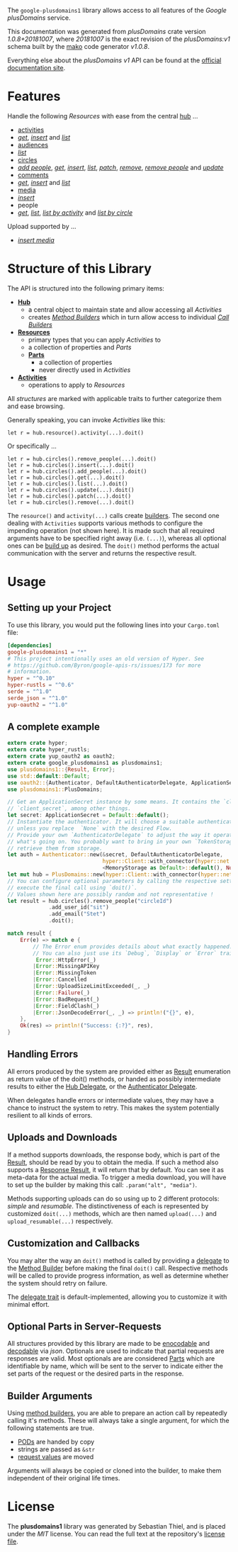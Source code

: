 <!---
DO NOT EDIT !
This file was generated automatically from 'src/mako/api/README.md.mako'
DO NOT EDIT !
-->
The `google-plusdomains1` library allows access to all features of the *Google plusDomains* service.

This documentation was generated from *plusDomains* crate version *1.0.8+20181007*, where *20181007* is the exact revision of the *plusDomains:v1* schema built by the [mako](http://www.makotemplates.org/) code generator *v1.0.8*.

Everything else about the *plusDomains* *v1* API can be found at the
[official documentation site](https://developers.google.com/+/domains/).
# Features

Handle the following *Resources* with ease from the central [hub](https://docs.rs/google-plusdomains1/1.0.8+20181007/google_plusdomains1/struct.PlusDomains.html) ... 

* [activities](https://docs.rs/google-plusdomains1/1.0.8+20181007/google_plusdomains1/struct.Activity.html)
 * [*get*](https://docs.rs/google-plusdomains1/1.0.8+20181007/google_plusdomains1/struct.ActivityGetCall.html), [*insert*](https://docs.rs/google-plusdomains1/1.0.8+20181007/google_plusdomains1/struct.ActivityInsertCall.html) and [*list*](https://docs.rs/google-plusdomains1/1.0.8+20181007/google_plusdomains1/struct.ActivityListCall.html)
* [audiences](https://docs.rs/google-plusdomains1/1.0.8+20181007/google_plusdomains1/struct.Audience.html)
 * [*list*](https://docs.rs/google-plusdomains1/1.0.8+20181007/google_plusdomains1/struct.AudienceListCall.html)
* [circles](https://docs.rs/google-plusdomains1/1.0.8+20181007/google_plusdomains1/struct.Circle.html)
 * [*add people*](https://docs.rs/google-plusdomains1/1.0.8+20181007/google_plusdomains1/struct.CircleAddPeopleCall.html), [*get*](https://docs.rs/google-plusdomains1/1.0.8+20181007/google_plusdomains1/struct.CircleGetCall.html), [*insert*](https://docs.rs/google-plusdomains1/1.0.8+20181007/google_plusdomains1/struct.CircleInsertCall.html), [*list*](https://docs.rs/google-plusdomains1/1.0.8+20181007/google_plusdomains1/struct.CircleListCall.html), [*patch*](https://docs.rs/google-plusdomains1/1.0.8+20181007/google_plusdomains1/struct.CirclePatchCall.html), [*remove*](https://docs.rs/google-plusdomains1/1.0.8+20181007/google_plusdomains1/struct.CircleRemoveCall.html), [*remove people*](https://docs.rs/google-plusdomains1/1.0.8+20181007/google_plusdomains1/struct.CircleRemovePeopleCall.html) and [*update*](https://docs.rs/google-plusdomains1/1.0.8+20181007/google_plusdomains1/struct.CircleUpdateCall.html)
* [comments](https://docs.rs/google-plusdomains1/1.0.8+20181007/google_plusdomains1/struct.Comment.html)
 * [*get*](https://docs.rs/google-plusdomains1/1.0.8+20181007/google_plusdomains1/struct.CommentGetCall.html), [*insert*](https://docs.rs/google-plusdomains1/1.0.8+20181007/google_plusdomains1/struct.CommentInsertCall.html) and [*list*](https://docs.rs/google-plusdomains1/1.0.8+20181007/google_plusdomains1/struct.CommentListCall.html)
* [media](https://docs.rs/google-plusdomains1/1.0.8+20181007/google_plusdomains1/struct.Media.html)
 * [*insert*](https://docs.rs/google-plusdomains1/1.0.8+20181007/google_plusdomains1/struct.MediaInsertCall.html)
* people
 * [*get*](https://docs.rs/google-plusdomains1/1.0.8+20181007/google_plusdomains1/struct.PeopleGetCall.html), [*list*](https://docs.rs/google-plusdomains1/1.0.8+20181007/google_plusdomains1/struct.PeopleListCall.html), [*list by activity*](https://docs.rs/google-plusdomains1/1.0.8+20181007/google_plusdomains1/struct.PeopleListByActivityCall.html) and [*list by circle*](https://docs.rs/google-plusdomains1/1.0.8+20181007/google_plusdomains1/struct.PeopleListByCircleCall.html)


Upload supported by ...

* [*insert media*](https://docs.rs/google-plusdomains1/1.0.8+20181007/google_plusdomains1/struct.MediaInsertCall.html)



# Structure of this Library

The API is structured into the following primary items:

* **[Hub](https://docs.rs/google-plusdomains1/1.0.8+20181007/google_plusdomains1/struct.PlusDomains.html)**
    * a central object to maintain state and allow accessing all *Activities*
    * creates [*Method Builders*](https://docs.rs/google-plusdomains1/1.0.8+20181007/google_plusdomains1/trait.MethodsBuilder.html) which in turn
      allow access to individual [*Call Builders*](https://docs.rs/google-plusdomains1/1.0.8+20181007/google_plusdomains1/trait.CallBuilder.html)
* **[Resources](https://docs.rs/google-plusdomains1/1.0.8+20181007/google_plusdomains1/trait.Resource.html)**
    * primary types that you can apply *Activities* to
    * a collection of properties and *Parts*
    * **[Parts](https://docs.rs/google-plusdomains1/1.0.8+20181007/google_plusdomains1/trait.Part.html)**
        * a collection of properties
        * never directly used in *Activities*
* **[Activities](https://docs.rs/google-plusdomains1/1.0.8+20181007/google_plusdomains1/trait.CallBuilder.html)**
    * operations to apply to *Resources*

All *structures* are marked with applicable traits to further categorize them and ease browsing.

Generally speaking, you can invoke *Activities* like this:

```Rust,ignore
let r = hub.resource().activity(...).doit()
```

Or specifically ...

```ignore
let r = hub.circles().remove_people(...).doit()
let r = hub.circles().insert(...).doit()
let r = hub.circles().add_people(...).doit()
let r = hub.circles().get(...).doit()
let r = hub.circles().list(...).doit()
let r = hub.circles().update(...).doit()
let r = hub.circles().patch(...).doit()
let r = hub.circles().remove(...).doit()
```

The `resource()` and `activity(...)` calls create [builders][builder-pattern]. The second one dealing with `Activities` 
supports various methods to configure the impending operation (not shown here). It is made such that all required arguments have to be 
specified right away (i.e. `(...)`), whereas all optional ones can be [build up][builder-pattern] as desired.
The `doit()` method performs the actual communication with the server and returns the respective result.

# Usage

## Setting up your Project

To use this library, you would put the following lines into your `Cargo.toml` file:

```toml
[dependencies]
google-plusdomains1 = "*"
# This project intentionally uses an old version of Hyper. See
# https://github.com/Byron/google-apis-rs/issues/173 for more
# information.
hyper = "^0.10"
hyper-rustls = "^0.6"
serde = "^1.0"
serde_json = "^1.0"
yup-oauth2 = "^1.0"
```

## A complete example

```Rust
extern crate hyper;
extern crate hyper_rustls;
extern crate yup_oauth2 as oauth2;
extern crate google_plusdomains1 as plusdomains1;
use plusdomains1::{Result, Error};
use std::default::Default;
use oauth2::{Authenticator, DefaultAuthenticatorDelegate, ApplicationSecret, MemoryStorage};
use plusdomains1::PlusDomains;

// Get an ApplicationSecret instance by some means. It contains the `client_id` and 
// `client_secret`, among other things.
let secret: ApplicationSecret = Default::default();
// Instantiate the authenticator. It will choose a suitable authentication flow for you, 
// unless you replace  `None` with the desired Flow.
// Provide your own `AuthenticatorDelegate` to adjust the way it operates and get feedback about 
// what's going on. You probably want to bring in your own `TokenStorage` to persist tokens and
// retrieve them from storage.
let auth = Authenticator::new(&secret, DefaultAuthenticatorDelegate,
                              hyper::Client::with_connector(hyper::net::HttpsConnector::new(hyper_rustls::TlsClient::new())),
                              <MemoryStorage as Default>::default(), None);
let mut hub = PlusDomains::new(hyper::Client::with_connector(hyper::net::HttpsConnector::new(hyper_rustls::TlsClient::new())), auth);
// You can configure optional parameters by calling the respective setters at will, and
// execute the final call using `doit()`.
// Values shown here are possibly random and not representative !
let result = hub.circles().remove_people("circleId")
             .add_user_id("sit")
             .add_email("Stet")
             .doit();

match result {
    Err(e) => match e {
        // The Error enum provides details about what exactly happened.
        // You can also just use its `Debug`, `Display` or `Error` traits
         Error::HttpError(_)
        |Error::MissingAPIKey
        |Error::MissingToken
        |Error::Cancelled
        |Error::UploadSizeLimitExceeded(_, _)
        |Error::Failure(_)
        |Error::BadRequest(_)
        |Error::FieldClash(_)
        |Error::JsonDecodeError(_, _) => println!("{}", e),
    },
    Ok(res) => println!("Success: {:?}", res),
}

```
## Handling Errors

All errors produced by the system are provided either as [Result](https://docs.rs/google-plusdomains1/1.0.8+20181007/google_plusdomains1/enum.Result.html) enumeration as return value of 
the doit() methods, or handed as possibly intermediate results to either the 
[Hub Delegate](https://docs.rs/google-plusdomains1/1.0.8+20181007/google_plusdomains1/trait.Delegate.html), or the [Authenticator Delegate](https://docs.rs/yup-oauth2/*/yup_oauth2/trait.AuthenticatorDelegate.html).

When delegates handle errors or intermediate values, they may have a chance to instruct the system to retry. This 
makes the system potentially resilient to all kinds of errors.

## Uploads and Downloads
If a method supports downloads, the response body, which is part of the [Result](https://docs.rs/google-plusdomains1/1.0.8+20181007/google_plusdomains1/enum.Result.html), should be
read by you to obtain the media.
If such a method also supports a [Response Result](https://docs.rs/google-plusdomains1/1.0.8+20181007/google_plusdomains1/trait.ResponseResult.html), it will return that by default.
You can see it as meta-data for the actual media. To trigger a media download, you will have to set up the builder by making
this call: `.param("alt", "media")`.

Methods supporting uploads can do so using up to 2 different protocols: 
*simple* and *resumable*. The distinctiveness of each is represented by customized 
`doit(...)` methods, which are then named `upload(...)` and `upload_resumable(...)` respectively.

## Customization and Callbacks

You may alter the way an `doit()` method is called by providing a [delegate](https://docs.rs/google-plusdomains1/1.0.8+20181007/google_plusdomains1/trait.Delegate.html) to the 
[Method Builder](https://docs.rs/google-plusdomains1/1.0.8+20181007/google_plusdomains1/trait.CallBuilder.html) before making the final `doit()` call. 
Respective methods will be called to provide progress information, as well as determine whether the system should 
retry on failure.

The [delegate trait](https://docs.rs/google-plusdomains1/1.0.8+20181007/google_plusdomains1/trait.Delegate.html) is default-implemented, allowing you to customize it with minimal effort.

## Optional Parts in Server-Requests

All structures provided by this library are made to be [enocodable](https://docs.rs/google-plusdomains1/1.0.8+20181007/google_plusdomains1/trait.RequestValue.html) and 
[decodable](https://docs.rs/google-plusdomains1/1.0.8+20181007/google_plusdomains1/trait.ResponseResult.html) via *json*. Optionals are used to indicate that partial requests are responses 
are valid.
Most optionals are are considered [Parts](https://docs.rs/google-plusdomains1/1.0.8+20181007/google_plusdomains1/trait.Part.html) which are identifiable by name, which will be sent to 
the server to indicate either the set parts of the request or the desired parts in the response.

## Builder Arguments

Using [method builders](https://docs.rs/google-plusdomains1/1.0.8+20181007/google_plusdomains1/trait.CallBuilder.html), you are able to prepare an action call by repeatedly calling it's methods.
These will always take a single argument, for which the following statements are true.

* [PODs][wiki-pod] are handed by copy
* strings are passed as `&str`
* [request values](https://docs.rs/google-plusdomains1/1.0.8+20181007/google_plusdomains1/trait.RequestValue.html) are moved

Arguments will always be copied or cloned into the builder, to make them independent of their original life times.

[wiki-pod]: http://en.wikipedia.org/wiki/Plain_old_data_structure
[builder-pattern]: http://en.wikipedia.org/wiki/Builder_pattern
[google-go-api]: https://github.com/google/google-api-go-client

# License
The **plusdomains1** library was generated by Sebastian Thiel, and is placed 
under the *MIT* license.
You can read the full text at the repository's [license file][repo-license].

[repo-license]: https://github.com/Byron/google-apis-rsblob/master/LICENSE.md
